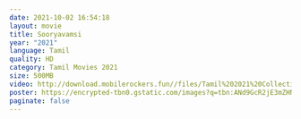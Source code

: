 ```yaml
---
date: 2021-10-02 16:54:18
layout: movie
title: Sooryavamsi
year: "2021"
language: Tamil
quality: HD
category: Tamil Movies 2021
size: 500MB
video: http://download.mobilerockers.fun//files/Tamil%202021%20Collection/Sooryavamsi%20(2021)/Sooryavamsi%20(2021)%20Full%20Movies/Sooryavamsi%20(2021)%20HDRip/Sooryavamsi%20(2021)%20HDRip%20Single%20Part.mp4
poster: https://encrypted-tbn0.gstatic.com/images?q=tbn:ANd9GcR2jE3mZHNZ_Fc_6AHQORVaA20UpAsrIqYL2g&usqp=CAU
paginate: false
---
```

